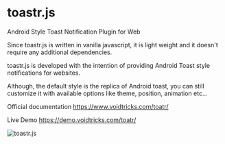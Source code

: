 # toastr.js
Android Style Toast Notification Plugin for Web

Since toastr.js is written in vanilla javascript, it is light weight and it doesn't require any additional dependencies.

toastr.js is developed with the intention of providing Android Toast style notifications for websites.

Although, the default style is the replica of Android toast, you can still customize it with available options like theme, position, animation etc...

Official documentation <a href="https://www.voidtricks.com/toatr/">https://www.voidtricks.com/toatr/</a>

Live Demo <a href="https://demo.voidtricks.com/toatr/">https://demo.voidtricks.com/toatr/</a>

<img src="https://www.voidtricks.com/img/thumbnails/toatr.png" alt="toastr.js">


